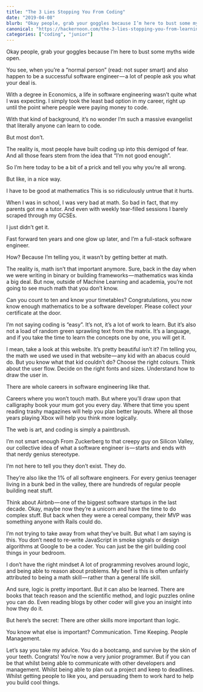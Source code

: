 ```yaml
---
title: "The 3 Lies Stopping You From Coding"
date: "2019-04-08"
blurb: "Okay people, grab your goggles because I’m here to bust some myths wide open."
canonical: "https://hackernoon.com/the-3-lies-stopping-you-from-learning-to-code-59e76cc8f1eb"
categories: ["coding", "junior"]
---
```


Okay people, grab your goggles because I’m here to bust some myths wide open.

You see, when you’re a “normal person” (read: not super smart) and also happen to be a successful software engineer — a lot of people ask you what your deal is.

With a degree in Economics, a life in software engineering wasn’t quite what I was expecting. I simply took the least bad option in my career, right up until the point where people were paying money to code.

With that kind of background, it’s no wonder I’m such a massive evangelist that literally anyone can learn to code.

But most don’t.

The reality is, most people have built coding up into this demigod of fear. And all those fears stem from the idea that “I’m not good enough”.

So I’m here today to be a bit of a prick and tell you why you’re all wrong.

But like, in a nice way.

I have to be good at mathematics
This is so ridiculously untrue that it hurts.

When I was in school, I was very bad at math. So bad in fact, that my parents got me a tutor. And even with weekly tear-filled sessions I barely scraped through my GCSEs.

I just didn’t get it.

Fast forward ten years and one glow up later, and I’m a full-stack software engineer.

How? Because I’m telling you, it wasn’t by getting better at math.

The reality is, math isn’t that important anymore. Sure, back in the day when we were writing in binary or building frameworks — mathematics was kinda a big deal. But now, outside of Machine Learning and academia, you’re not going to see much math that you don’t know.

Can you count to ten and know your timetables? Congratulations, you now know enough mathematics to be a software developer. Please collect your certificate at the door.

I’m not saying coding is “easy”. It’s not, it’s a lot of work to learn. But it’s also not a load of random green sprawling text from the matrix. It’s a language, and if you take the time to learn the concepts one by one, you will get it.

I mean, take a look at this website. It’s pretty beautiful isn’t it? I’m telling you, the math we used we used in that website — any kid with an abacus could do. But you know what that kid couldn’t do? Choose the right colours. Think about the user flow. Decide on the right fonts and sizes. Understand how to draw the user in.

There are whole careers in software engineering like that.

Careers where you won’t touch math. But where you’ll draw upon that calligraphy book your mum got you every day. Where that time you spent reading trashy magazines will help you plan better layouts. Where all those years playing Xbox will help you think more logically.

The web is art, and coding is simply a paintbrush.

I’m not smart enough
From Zuckerberg to that creepy guy on Silicon Valley, our collective idea of what a software engineer is — starts and ends with that nerdy genius stereotype.

I’m not here to tell you they don’t exist. They do.

They’re also like the 1% of all software engineers. For every genius teenager living in a bunk bed in the valley, there are hundreds of regular people building neat stuff.

Think about Airbnb — one of the biggest software startups in the last decade. Okay, maybe now they’re a unicorn and have the time to do complex stuff. But back when they were a cereal company, their MVP was something anyone with Rails could do.

I’m not trying to take away from what they’ve built. But what I am saying is this. You don’t need to re-write JavaScript in smoke signals or design algorithms at Google to be a coder. You can just be the girl building cool things in your bedroom.

I don’t have the right mindset
A lot of programming revolves around logic, and being able to reason about problems. My beef is this is often unfairly attributed to being a math skill — rather than a general life skill.

And sure, logic is pretty important. But it can also be learned. There are books that teach reason and the scientific method, and logic puzzles online you can do. Even reading blogs by other coder will give you an insight into how they do it.

But here’s the secret: There are other skills more important than logic.

You know what else is important? Communication. Time Keeping. People Management.

Let’s say you take my advice. You do a bootcamp, and survive by the skin of your teeth. Congrats! You’re now a very junior programmer. But if you can be that whilst being able to communicate with other developers and management. Whilst being able to plan out a project and keep to deadlines. Whilst getting people to like you, and persuading them to work hard to help you build cool things.
